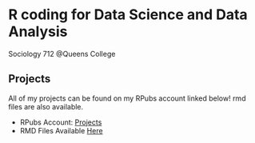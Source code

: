 # R coding for Data Science and Data Analysis
Sociology 712 @Queens College

## Projects

All of my projects can be found on my RPubs account linked below!
rmd files are also available.

* RPubs Account: [Projects](http://rpubs.com/gregmaghakian)
* RMD Files Available [Here](https://github.com/Greg51697/R-Coding-Soc712/tree/master/RMD%20Files)
